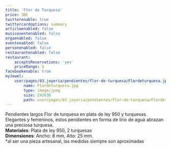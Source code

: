 ```yaml
---
title: 'Flor de Turquesa'
price: 30€
twitterenable: true
twittercardoptions: summary
articleenabled: false
musiceventenabled: false
orgaenabled: false
eventenabled: false
personenabled: false
restaurantenabled: false
restaurant:
    acceptsReservations: 'yes'
    priceRange: $
facebookenable: true
myJewel:
    user/pages/03.joyeria/pendientes/flor-de-turquesa/Flordeturquesa.jpg:
        name: Flordeturquesa.jpg
        type: image/jpeg
        size: 242638
        path: user/pages/03.joyeria/pendientes/flor-de-turquesa/Flordeturquesa.jpg
---
```


Pendientes largos Flor de turquesa en plata de ley 950 y turquesas.
Elegantes y femeninos, estos pendientes en forma de lirio de agua
abrazan una preciosa turquesa.</br>
**Materiales**: Plata de ley 950, 2 turquesas </br>
**Dimensiones**: Ancho: 8 mm, Alto: 25 mm. </br>
*al ser una pieza artesanal, las medidas siempre son aproximadas
